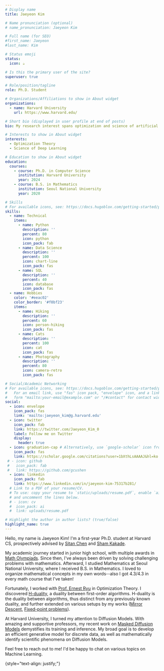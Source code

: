 ```yaml
---
# Display name
title: Jaeyeon Kim

# Name pronunciation (optional)
# name_pronunciation: Jaeyeon Kim

# Full name (for SEO)
#first_name: Jaeyeon
#last_name: Kim

# Status emoji
status:
  icon: ☕️

# Is this the primary user of the site?
superuser: true

# Role/position/tagline
role: Ph.D. Student

# Organizations/Affiliations to show in About widget
organizations:
  - name: Harvard University
    url: https://www.harvard.edu/

# Short bio (displayed in user profile at end of posts)
bio: My research interest spans optimization and science of artificial intelligence.

# Interests to show in About widget
interests:
  - Optimization Theory
  - Science of Deep Learning

# Education to show in About widget
education:
  courses:
    - course: Ph.D. in Computer Science
      institution: Harvard University
      year: 2024
    - course: B.S. in Mathematics
      institution: Seoul National University
      year: 2020

# Skills
# For available icons, see: https://docs.hugoblox.com/getting-started/page-builder/#icons
skills:
  - name: Technical
    items:
      - name: Python
        description: ''
        percent: 80
        icon: python
        icon_pack: fab
      - name: Data Science
        description: ''
        percent: 100
        icon: chart-line
        icon_pack: fas
      - name: SQL
        description: ''
        percent: 40
        icon: database
        icon_pack: fas
  - name: Hobbies
    color: '#eeac02'
    color_border: '#f0bf23'
    items:
      - name: Hiking
        description: ''
        percent: 60
        icon: person-hiking
        icon_pack: fas
      - name: Cats
        description: ''
        percent: 100
        icon: cat
        icon_pack: fas
      - name: Photography
        description: ''
        percent: 80
        icon: camera-retro
        icon_pack: fas

# Social/Academic Networking
# For available icons, see: https://docs.hugoblox.com/getting-started/page-builder/#icons
#   For an email link, use "fas" icon pack, "envelope" icon, and a link in the
#   form "mailto:your-email@example.com" or "/#contact" for contact widget.
social:
  - icon: envelope
    icon_pack: fas
    link: 'mailto:jaeyeon_kim@g.harvard.edu'
  - icon: twitter
    icon_pack: fab
    link: https://twitter.com/Jaeyeon_Kim_0
    label: Follow me on Twitter
    display:
      header: true
  - icon: graduation-cap # Alternatively, use `google-scholar` icon from `ai` icon pack
    icon_pack: fas
    link: https://scholar.google.com/citations?user=1bXthLsAAAAJ&hl=ko
 # - icon: github
 #   icon_pack: fab
 #   link: https://github.com/gcushen
  - icon: linkedin
    icon_pack: fab
    link: https://www.linkedin.com/in/jaeyeon-kim-75317b281/
  # Link to a PDF of your resume/CV.
  # To use: copy your resume to `static/uploads/resume.pdf`, enable `ai` icons in `params.yaml`,
  # and uncomment the lines below.
  # - icon: cv
  #  icon_pack: ai
  #  link: uploads/resume.pdf

# Highlight the author in author lists? (true/false)
highlight_name: true
---
```


 Hello, my name is Jaeyeon Kim! I'm a first-year Ph.D. student at Harvard CS, prospectively advised by [Sitan Chen](https://sitanchen.com/) and [Sham Kakade](https://sham.seas.harvard.edu/).

 My academic journey started in junior high school, with multiple awards in [Math Olympiads](https://rmms.lbi.ro/rmm2019/index.php?id=results_math). Since then, I've always been driven by solving challenging problems with mathematics. Afterward, I studied Mathematics at Seoul National University, where I received B.S. in Mathematics. I loved to organize mathematical concepts in my own words--also I got 4.3/4.3 in every math course that I've taken! 

  Fortunately, I worked with [Prof. Ernest Ryu](https://ernestryu.com/) in Optimization Theory. I discovered [H-duality](https://arxiv.org/abs/2305.06628), a duality between first-order algorithms. H-duality is the duality between algorithms, thus distinct from any previously known duality, and further extended on various setups by my works ([Mirror Descent](https://arxiv.org/abs/2311.17296), [Fixed-point problems](https://scholar.google.com/citations?view_op=view_citation&hl=en&user=1bXthLsAAAAJ&citation_for_view=1bXthLsAAAAJ:9yKSN-GCB0IC)).

 At Harvard University, I turned my attention to Diffusion Models. With amazing and supportive professors, my recent work on [Masked Diffusion Models](https://arxiv.org/abs/2502.06768) demystifies its training and inference. My broad goal is to develop an efficient generative model for discrete data, as well as mathematically identify scientific phenomena on Diffusion Models.

Feel free to reach out to me! I'd be happy to chat on various topics on Machine Learning.
 
{style="text-align: justify;"}
